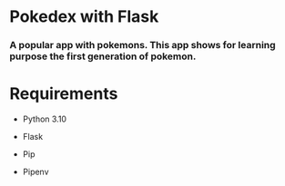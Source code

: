 # Pokedex with Flask

### A popular app with pokemons. This app shows for learning purpose the first generation of pokemon.

# Requirements

+ Python 3.10

+ Flask 

+ Pip

+ Pipenv
